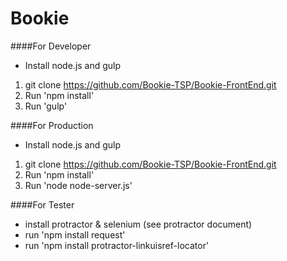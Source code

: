 # Bookie

####For Developer
- Install node.js and gulp

1. git clone https://github.com/Bookie-TSP/Bookie-FrontEnd.git
2. Run 'npm install'
3. Run 'gulp'

####For Production 
- Install node.js and gulp

1. git clone https://github.com/Bookie-TSP/Bookie-FrontEnd.git
2. Run 'npm install'
3. Run 'node node-server.js'

####For Tester
- install protractor & selenium (see protractor document)
- run 'npm install request'
- run 'npm install protractor-linkuisref-locator'
